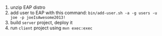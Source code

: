 1. unzip EAP distro
2. add user to EAP with this command:  `bin/add-user.sh -a -g users -u joe -p joeIsAwesome2013!`
3. build `server` project, deploy it
4. run `client` project using `mvn exec:exec`

